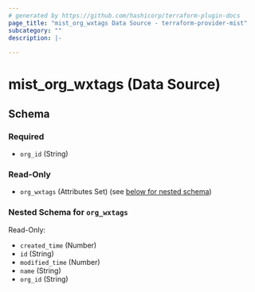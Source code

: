 ```yaml
---
# generated by https://github.com/hashicorp/terraform-plugin-docs
page_title: "mist_org_wxtags Data Source - terraform-provider-mist"
subcategory: ""
description: |-
  
---
```


# mist_org_wxtags (Data Source)





<!-- schema generated by tfplugindocs -->
## Schema

### Required

- `org_id` (String)

### Read-Only

- `org_wxtags` (Attributes Set) (see [below for nested schema](#nestedatt--org_wxtags))

<a id="nestedatt--org_wxtags"></a>
### Nested Schema for `org_wxtags`

Read-Only:

- `created_time` (Number)
- `id` (String)
- `modified_time` (Number)
- `name` (String)
- `org_id` (String)
